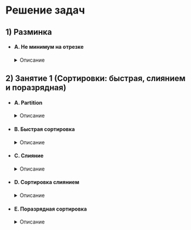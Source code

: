 # Решение задач

## 1) Разминка

* #### A. Не минимум на отрезке
	<details>
    <summary>Описание</summary>

    | Ограничение времени | 1 секунда |
    |---------------------|------------|
    | Ограничение памяти  | 64Mb       |
    | Ввод                | стандартный ввод или input.txt |
    | Вывод               | стандартный вывод или output.txt |

    Задана последовательность целых чисел a1, a2, …, an. Задаются запросы: сказать любой элемент последовательности на отрезке от L до R включительно, не равный минимуму на этом отрезке.

    ### Формат ввода

	В первой строке содержатся два целых числа N, 1 ≤ N ≤ 100 и M, 1 ≤ M ≤ 1000 — длина последовательности и количество запросов соответственно.
	Во второй строке — сама последовательность, 0 ≤ ai ≤ 1000.
Начиная с третьей строки перечисляются M запросов, состоящих из границ отрезка L и R, где L, R - индексы массива, нумеруются с нуля.

	### Формат вывода
    На каждый запрос выведите в отдельной строке ответ — любой элемент на [L, R], кроме минимального. В случае, если такого элемента нет, выведите "NOT FOUND".

    ### Пример 1

    | Ввод | Вывод |
    |------|-------|
    | 10 5 | NOT FOUND |
    | 1 1 1 2 2 2 3 3 3 10 | 2 |
    | 0 1 | NOT FOUND |
    | 0 3 | 10 |
    | 3 4 | 3 |
    | 7 9 | |
    | 3 7 | |

    ### Пример 2

    | Ввод | Вывод |
    |------|-------|
    | 4 2 | NOT FOUND |
    | 1 1 1 2 | 2 |
    | 0 2 | |
    | 0 3 | |

    ## [__Решение__](https://github.com/ShivaZoid/Training_on_algorithms_4.0/blob/main/Warm-up/A.py)

## 2) Занятие 1 (Сортировки: быстрая, слиянием и поразрядная)

* #### A. Partition
	<details>
    <summary>Описание</summary>

    | Ограничение времени | 2 секунда |
    |---------------------|------------|
    | Ограничение памяти  | 256Mb       |
    | Ввод                | стандартный ввод или input.txt |
    | Вывод               | стандартный вывод или output.txt |

    Базовым алгоритмом для быстрой сортировки является алгоритм partition, который разбивает набор элементов на две части относительно заданного предиката.

	По сути элементы массива просто меняются местами так, что левее некоторой точки в нем после этой операции лежат элементы, удовлетворяющие заданному предикату, а справа — не удовлетворяющие ему.

	Например, при сортировке можно использовать предикат «меньше опорного», что при оптимальном выборе опорного элемента может разбить массив на две примерно равные части.

	Напишите алгоритм partition в качестве первого шага для написания быстрой сортировки.

    ### Формат ввода

	В первой строке входного файла содержится число N — количество элементов массива (0 ≤ N ≤ 106).

	Во второй строке содержатся N целых чисел ai, разделенных пробелами (-109 ≤ ai ≤ 109).

	В третьей строке содержится опорный элемент x (-109 ≤ x ≤ 109).

	Заметьте, что x не обязательно встречается среди ai.

	### Формат вывода
    Выведите результат работы вашего алгоритма при использовании предиката «меньше x»: в первой строке выведите число элементов массива, меньших x, а во второй — количество всех остальных.

    ### Пример 1

    | Ввод | Вывод |
    |------|-------|
    | 5 | 2 |
    | 1 9 4 2 3 | 3 |
    | 3 | |

    ### Пример 2

    | Ввод | Вывод |
    |------|-------|
    | 0 | 0 |
    | | 0 |
    | 0 | |

    ### Пример 3

    | Ввод | Вывод |
    |------|-------|
    | 1 | 0 |
    | 0 | 1 |
    | 0 | |

    ### Примечания

    Чтобы решить советуем реализовать функцию, которая принимает на вход предикат и пару итераторов, задающих массив (или массив и два индекса в нём), а возвращает точку разбиения, то есть итератор (индекс) на конец части, которая содержащит элементы, удовлетворяющие заданному предикату.

	В таком виде вам будет удобно использовать эту функцию для реализации сортировки.

    ## [__Решение__](https://github.com/ShivaZoid/Training_on_algorithms_4.0/blob/main/Lesson_1/A.py)

* #### B. Быстрая сортировка
	<details>
    <summary>Описание</summary>

    | Ограничение времени | 10 секунда |
    |---------------------|------------|
    | Ограничение памяти  | 512Mb       |
    | Ввод                | стандартный ввод или input.txt |
    | Вывод               | стандартный вывод или output.txt |

    Реализуйте быструю сортировку, используя алгоритм из предыдущей задачи.

	На каждом шаге выбирайте опорный элемент и выполняйте partition относительно него.

    Затем рекурсивно запуститесь от двух частей, на которые разбился исходный массив.

    ### Формат ввода

	В первой строке входного файла содержится число N — количество элементов массива (0 ≤ N ≤ 106).

	Во второй строке содержатся N целых чисел ai, разделенных пробелами (-109 ≤ ai ≤ 109).

	### Формат вывода
    Выведите результат сортировки, то есть N целых чисел, разделенных пробелами.

    ### Пример

    | Ввод | Вывод |
    |------|-------|
    | 5 | 1 2 3 4 5 |
    | 1 5 2 4 3 | |

    ### Примечания

    Используйте функцию, реализованную в предыдущей задаче.

    ## [__Решение (Частичное!)__](https://github.com/ShivaZoid/Training_on_algorithms_4.0/blob/main/Lesson_1/B.py)

* #### C. Слияние
	<details>
    <summary>Описание</summary>

    | Ограничение времени | 5 секунда |
    |---------------------|------------|
    | Ограничение памяти  | 512Mb       |
    | Ввод                | стандартный ввод или input.txt |
    | Вывод               | стандартный вывод или output.txt |

    Базовый алгоритм для сортировки слиянием — алгоритм слияния двух упорядоченных массивов в один упорядоченный массив.
    Эта операция выполняется за линейное время с линейным потреблением памяти.
    Реализуйте слияние двух массивов в качестве первого шага для написания сортировки слиянием.

    ### Формат ввода

	В первой строке входного файла содержится число N — количество элементов первого массива (0 ≤ N ≤ 106).

	Во второй строке содержатся N целых чисел ai, разделенных пробелами, отсортированные по неубыванию (-109 ≤ ai ≤ 109).

	В третьей строке входного файла содержится число M — количество элементов второго массива (0 ≤ M ≤ 106).

	В третьей строке содежатся M целых чисел bi, разделенных пробелами, отсортированные по неубыванию (-109 ≤ bi ≤ 109).

	### Формат вывода
    Выведите результат слияния этих двух массивов, то есть M + N целых чисел, разделенных пробелами, в порядке неубывания.

    ### Пример 1

    | Ввод | Вывод |
    |------|-------|
    | 5 | 1 2 3 5 5 5 6 9 |
    | 1 3 5 5 9 | |
    | 3 | |
    | 256 | |

    ### Пример 2

    | Ввод | Вывод |
    |------|-------|
    | 1 | 0 |
    | 0 | |
    | 0 | |

    ### Пример 3

    | Ввод | Вывод |
    |------|-------|
    | 0 | 0 |
    |  |  |
    | 1 | |
    | 0 | |

    ### Примечания

    Для решения этой задачи советуем реализовать функцию, которая принимает на вход две пары итераторов, задающие два массива, и итератор на начало буфера, в который необходимо записывать результат. Итераторы можжно заменить на передачу массивов и индексов в них. В таком виде вам будет удобно использовать эту функцию для реализации сортировки.

    ## [__Решение (None)__](https://github.com/ShivaZoid/Training_on_algorithms_4.0/blob/main/Lesson_1/C.py)

* #### D. Сортировка слиянием
	<details>
    <summary>Описание</summary>

    | Ограничение времени | 15 секунда |
    |---------------------|------------|
    | Ограничение памяти  | 512Mb       |
    | Ввод                | стандартный ввод или input.txt |
    | Вывод               | стандартный вывод или output.txt |

    Реализуйте сортировку слиянием, используя алгоритм из предыдущей задачи.

	На каждом шаге делите массив на две части, сортируйте их независимо и сливайте с помощью уже реализованной функции.

    ### Формат ввода

	В первой строке входного файла содержится число N — количество элементов массива (0 ≤ N ≤ 106).

	Во второй строке содержатся N целых чисел ai, разделенных пробелами (-109 ≤ ai ≤ 109).

	### Формат вывода

    Выведите результат сортировки, то есть N целых чисел, разделенных пробелами, в порядке неубывания.

    ### Пример

    | Ввод | Вывод |
    |------|-------|
    | 5 | 1 2 3 4 5 |
    | 1 5 2 4 3 | |

    ### Примечания

    Используйте функцию, реализованную в предыдущей задаче.

    ## [__Решение (None)__](https://github.com/ShivaZoid/Training_on_algorithms_4.0/blob/main/Lesson_1/D.py)

* #### E. Поразрядная сортировка
	<details>
    <summary>Описание</summary>

    | Ограничение времени | 1 секунда |
    |---------------------|------------|
    | Ограничение памяти  | 64Mb       |
    | Ввод                | стандартный ввод или input.txt |
    | Вывод               | стандартный вывод или output.txt |

    Поразрядная сортировка является одним из видов сортировки, которые работают практически за линейное от размера сортируемого массива время. Такая скорость достигается за счет того, что эта сортировка использует внутреннюю структуру сортируемых объектов. Изначально этот алгоритм использовался для сортировки перфокарт. Первая его компьютерная реализация была создана в университете MIT Гарольдом Сьюардом (Harold Н. Seward). Опишем алгоритм подробнее. Пусть задан массив строк s1 , ..., si причём все строки имеют одинаковую длину m.

    Работа алгоритма состоит из m фаз. На i -ой фазе строки сортируются па i -ой с конца букве. Происходит это следующим образом. Будем, для простоты, в этой задаче рассматривать строки из цифр от 0 до 9. Для каждой цифры создается «корзина» («bucket»), после чего строки si распределяются по «корзинам» в соответствии с i-ой цифрой с конца. Строки, у которых i-ая с конца цифра равна j попадают в j-ую корзину (например, строка 123 на первой фазе попадет в третью корзину, на второй — во вторую, на третьей — в первую). После этого элементы извлекаются из корзин в порядке увеличения номера корзины. Таким образом, после первой фазы строки отсортированы по последней цифре, после двух фаз — по двум последним, ..., после m фаз — по всем. При важно, чтобы элементы в корзинах сохраняли тот же порядок, что и в исходном массиве (до начала этой фазы). Например, если массив до первой фазы имеет вид: 111, 112, 211, 311, то элементы по корзинам распределятся следующим образом: в первой корзине будет. 111, 211, 311, а второй: 112. Напишите программу, детально показывающую работу этого алгоритма на заданном массиве.

    ### Формат ввода

	Первая строка входного файла содержит целое число n (1 ≤ n ≤ 1000) . Последующие n строк содержат каждая по одной строке si . Длины всех si , одинаковы и не превосходят 20. Все si состоят только из цифр от 0 до 9.

	### Формат вывода

    В выходной файл выведите исходный массив строк в, состояние «корзин» после распределения элементов по ним для каждой фазы и отсортированный массив. Следуйте формату, приведенному в примере.

    ### Пример

    | Ввод | Вывод |
    |------|-------|
    | 9 | Initial array: |
    | 12 | 12, 32, 45, 67, 98, 29, 61, 35, 09 |
    | 32 | ********** |
    | 45 | Phase 1 |
    | 67 | Bucket 0: empty |
    | 98 | Bucket 1: 61 |
    | 29 | Bucket 2: 12, 32 |
    | 61 | Bucket 3: empty |
    | 35 | Bucket 4: empty |
    | 09 | Bucket 5: 45, 35 |
    |  | Bucket 6: empty|
    |  | Bucket 7: 67 |
    |  | Bucket 8: 98 |
    |  | Bucket 9: 29, 09 |
    |  | ********** |
    |  | Phase 2 |
    |  | Bucket 0: 09 |
    |  | Bucket 1: 12 |
    |  | Bucket 2: 29 |
    |  | Bucket 3: 32, 35 |
    |  | Bucket 4: 45 |
    |  | Bucket 5: empty |
    |  | Bucket 6: 61, 67 |
    |  | Bucket 7: empty |
    |  | Bucket 8: empty |
    |  | Bucket 9: 98 |
    |  | ********** |
    |  | Sorted array: |
    |  | 09, 12, 29, 32, 35, 45, 61, 67, 98 |

    ## [__Решение (None)__](https://github.com/ShivaZoid/Training_on_algorithms_4.0/blob/main/Lesson_1/E.py)